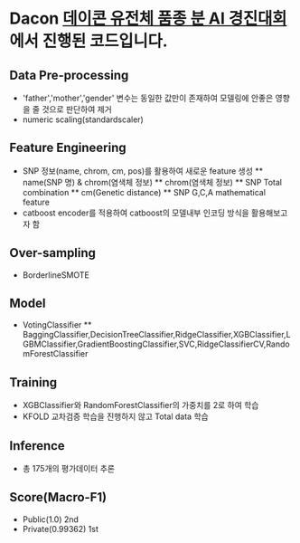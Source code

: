# Dacon [데이콘 유전체 품종 분 AI 경진대회](https://dacon.io/competitions/official/236035/overview/description)에서 진행된 코드입니다.
## Data Pre-processing
* 'father','mother','gender' 변수는 동일한 값만이 존재하여 모델링에 안좋은 영향을 줄 것으로 판단하여 제거
* numeric scaling(standardscaler)
## Feature Engineering
* SNP 정보(name, chrom, cm, pos)를 활용하여 새로운 feature 생성
** name(SNP 명) & chrom(염색체 정보)
** chrom(염색체 정보)
** SNP Total combination
** cm(Genetic distance)
** SNP G,C,A mathematical feature
* catboost encoder를 적용하여 catboost의 모델내부 인코딩 방식을 활용해보고자 함
## Over-sampling
* BorderlineSMOTE
## Model
* VotingClassifier
** BaggingClassifier,DecisionTreeClassifier,RidgeClassifier,XGBClassifier,LGBMClassifier,GradientBoostingClassifier,SVC,RidgeClassifierCV,RandomForestClassifier
## Training
* XGBClassifier와 RandomForestClassifier의 가중치를 2로 하여 학습
* KFOLD 교차검증 학습을 진행하지 않고 Total data 학습
## Inference
* 총 175개의 평가데이터 추론
## Score(Macro-F1)
* Public(1.0) 2nd
* Private(0.99362) 1st
